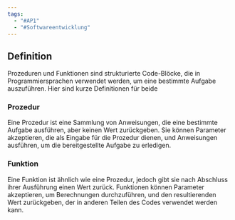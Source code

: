 ```yaml
---
tags:
  - "#AP1"
  - "#Softwareentwicklung"
---
```

## Definition
Prozeduren und Funktionen sind strukturierte Code-Blöcke, die in Programmiersprachen verwendet werden, um eine bestimmte Aufgabe auszuführen. Hier sind kurze Definitionen für beide

### Prozedur
Eine Prozedur ist eine Sammlung von Anweisungen, die eine bestimmte Aufgabe ausführen, aber keinen Wert zurückgeben. Sie können Parameter akzeptieren, die als Eingabe für die Prozedur dienen, und Anweisungen ausführen, um die bereitgestellte Aufgabe zu erledigen.
    
### Funktion
Eine Funktion ist ähnlich wie eine Prozedur, jedoch gibt sie nach Abschluss ihrer Ausführung einen Wert zurück. Funktionen können Parameter akzeptieren, um Berechnungen durchzuführen, und den resultierenden Wert zurückgeben, der in anderen Teilen des Codes verwendet werden kann.